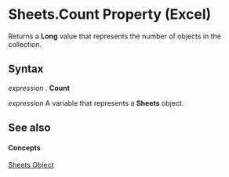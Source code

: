 
# Sheets.Count Property (Excel)

Returns a  **Long** value that represents the number of objects in the collection.


## Syntax

 _expression_ . **Count**

 _expression_ A variable that represents a **Sheets** object.


## See also


#### Concepts


[Sheets Object](048fd93c-bc27-4b58-358f-56fcee1710f8.md)
